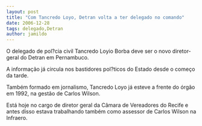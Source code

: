 ```yaml
---
layout: post
title: "Com Tancredo Loyo, Detran volta a ter delegado no comando"
date: 2006-12-28
tags: delegado,Detran
author: jamildo
---
```

O delegado de pol?cia civil Tancredo Loyio Borba deve ser o novo diretor-geral do Detran em Pernambuco.

A informa&ccedil;&atilde;o j&aacute; circula nos bastidores pol?ticos do Estado desde o come&ccedil;o da tarde.

Tamb&eacute;m formado em jornalismo, Tancredo Loyo j&aacute; esteve a frente do &oacute;rg&atilde;o em 1992, na gest&atilde;o de Carlos Wilson.

Est&aacute; hoje no cargo de diretor geral da C&acirc;mara de Vereadores do Recife e antes disso estava trabalhando tamb&eacute;m como assessor de Carlos Wilson na Infraero.